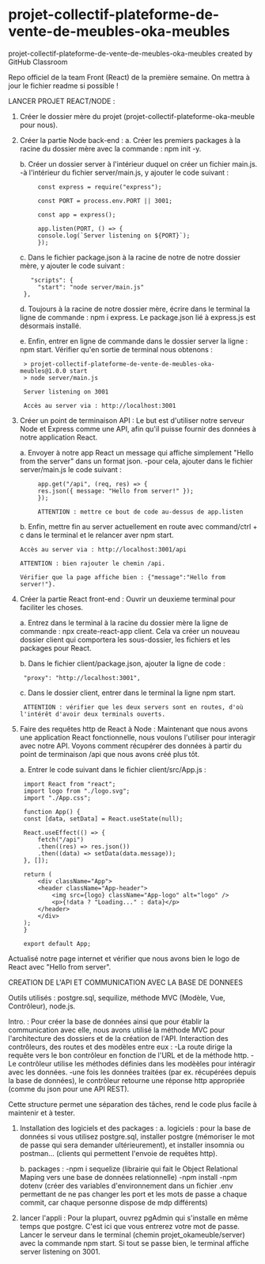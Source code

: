 # projet-collectif-plateforme-de-vente-de-meubles-oka-meubles
projet-collectif-plateforme-de-vente-de-meubles-oka-meubles created by GitHub Classroom

Repo officiel de la team Front (React) de la première semaine.
On  mettra à jour le fichier readme si possible !

LANCER PROJET REACT/NODE :

1. Créer le dossier mère du projet (projet-collectif-plateforme-oka-meuble pour nous).


2. Créer la partie Node back-end :
    a. Créer les premiers packages à la racine du dossier mère avec la commande : npm init -y.

    b. Créer un dossier server à l'intérieur duquel on créer un fichier main.js.
        -à l'intérieur du fichier server/main.js, y ajouter le code suivant :
            
            const express = require("express");

            const PORT = process.env.PORT || 3001;

            const app = express();

            app.listen(PORT, () => {
            console.log(`Server listening on ${PORT}`);
            });

    c. Dans le fichier package.json à la racine de notre de notre dossier mère, y ajouter le code suivant :

          "scripts": {
            "start": "node server/main.js"
        },
    
    d. Toujours à la racine de notre dossier mère, écrire dans le terminal la ligne de commande : npm i express. 
       Le package.json lié à express.js est désormais installé.

    e. Enfin, entrer en ligne de commande dans le dossier server la ligne : npm start.
       Vérifier qu'en sortie de terminal nous obtenons : 

        > projet-collectif-plateforme-de-vente-de-meubles-oka-meubles@1.0.0 start
        > node server/main.js

        Server listening on 3001

        Accès au server via : http://localhost:3001


3. Créer un point de terminaison API :
    Le but est d'utiliser notre serveur Node et Express comme une API, afin qu'il puisse fournir des données à notre application React.

    a.  Envoyer à notre app React un message qui affiche simplement "Hello from the server" dans un format json.
        -pour cela, ajouter dans le fichier server/main.js le code suivant :

            app.get("/api", (req, res) => {
            res.json({ message: "Hello from server!" });
            });

            ATTENTION : mettre ce bout de code au-dessus de app.listen
    
    b. Enfin, mettre fin au server actuellement en route avec command/ctrl + c dans le terminal et le relancer aver npm start.
       
       Accès au server via : http://localhost:3001/api

       ATTENTION : bien rajouter le chemin /api.

       Vérifier que la page affiche bien : {"message":"Hello from server!"}.


4. Créer la partie React front-end :
    Ouvrir un deuxieme terminal pour faciliter les choses.

    a. Entrez dans le terminal à la racine du dossier mère la ligne de commande : npx create-react-app client.
    Cela va créer un nouveau dossier client qui comportera les sous-dossier, les fichiers et les packages pour React.

    b. Dans le fichier client/package.json, ajouter la ligne de code :

        "proxy": "http://localhost:3001",
    
    c. Dans le dossier client, entrer dans le terminal la ligne npm start.

        ATTENTION : vérifier que les deux servers sont en routes, d'où l'intérêt d'avoir deux terminals ouverts.
    
5. Faire des requêtes http de React à Node :
    Maintenant que nous avons une application React fonctionnelle, nous voulons l'utiliser pour interagir avec notre API. Voyons comment récupérer des données à partir du point de terminaison /api que nous avons créé plus tôt.

    a. Entrer le code suivant dans le fichier client/src/App.js :

        import React from "react";
        import logo from "./logo.svg";
        import "./App.css";

        function App() {
        const [data, setData] = React.useState(null);

        React.useEffect(() => {
            fetch("/api")
            .then((res) => res.json())
            .then((data) => setData(data.message));
        }, []);

        return (
            <div className="App">
            <header className="App-header">
                <img src={logo} className="App-logo" alt="logo" />
                <p>{!data ? "Loading..." : data}</p>
            </header>
            </div>
        );
        }

        export default App;

Actualisé notre page internet et vérifier que nous avons bien le logo de React avec "Hello from server".


CREATION DE L'API ET COMMUNICATION AVEC LA BASE DE DONNEES

Outils utilisés : postgre.sql, sequilize, méthode MVC (Modèle, Vue, Contrôleur), node.js.

Intro. :
Pour créer la base de données ainsi que pour établir la communication avec elle, nous avons utilisé la méthode MVC pour l'architecture des dossiers et de la création de l'API. 
Interaction des contrôleurs, des routes et des modèles entre eux :
    -La route dirige la requête vers le bon contrôleur en fonction de l'URL et de la méthode http.
    -Le contrôleur utilise les méthodes définies dans les modèèles pour intéragir avec les données.
    -une fois les données traitées (par ex. récupérées depuis la base de données), le contrôleur retourne une réponse http appropriée (comme du json pour une API REST).

Cette structure permet une séparation des tâches, rend le code plus facile à maintenir et à tester.

1. Installation des logiciels et des packages : 
    a. logiciels : pour la base de données si vous utilisez postgre.sql, installer postgre (mémoriser le mot de passe qui sera demander ultérieurement), et installer insomnia ou postman... 
    (clients qui permettent l'envoie de requêtes http).

    b. packages : 
        -npm i sequelize (librairie qui fait le Object Relational Maping vers une base de données relationnelle)
        -npm install
        -npm dotenv (créer des variables d'environnement dans un fichier .env permettant de ne pas changer les port et les mots de passe a chaque commit, car chaque personne dispose de mdp différents)

2. lancer l'appli :
Pour la plupart, ouvrez pgAdmin qui s'installe en même temps que postgre. C'est ici que vous entrerez votre mot de passe. 
Lancer le serveur dans le terminal (chemin projet_okameuble/server) avec la commande npm start. Si tout se passe bien, le terminal affiche server listening on 3001.

        




       


    
    
                


